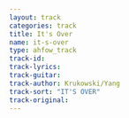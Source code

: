 ```yaml
---
layout: track
categories: track
title: It's Over
name: it-s-over
type: ahfow_track
track-id: 
track-lyrics: 
track-guitar: 
track-author: Krukowski/Yang
track-sort: "IT'S OVER"
track-original: 
---
```


